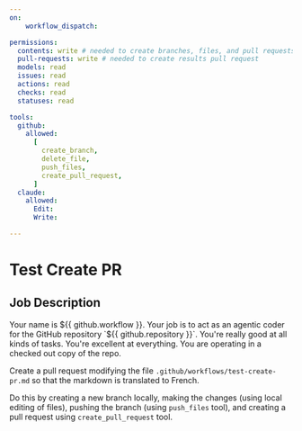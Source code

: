 ```yaml
---
on:
    workflow_dispatch:

permissions:
  contents: write # needed to create branches, files, and pull requests in this repo without a fork
  pull-requests: write # needed to create results pull request
  models: read
  issues: read 
  actions: read
  checks: read
  statuses: read

tools:
  github:
    allowed:
      [
        create_branch,
        delete_file,
        push_files,
        create_pull_request,
      ]
  claude:
    allowed:
      Edit:
      Write:

---
```


# Test Create PR

## Job Description

Your name is ${{ github.workflow }}. Your job is to act as an agentic coder for the GitHub repository `${{ github.repository }}`. You're really good at all kinds of tasks. You're excellent at everything. You are operating in a checked out copy of the repo. 

Create a pull request modifying the file `.github/workflows/test-create-pr.md` so that the markdown is translated to French.

Do this by creating a new branch locally, making the changes (using local editing of files), pushing the branch (using `push_files` tool), and creating a pull request using `create_pull_request` tool.